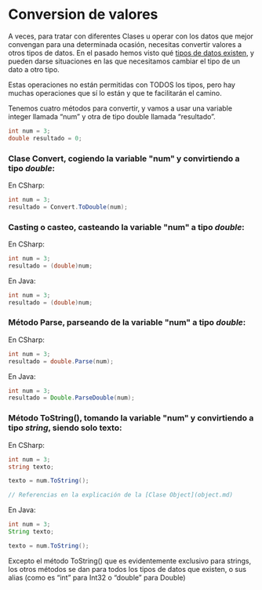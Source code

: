 # Conversion de valores

A veces, para tratar con diferentes Clases u operar con los datos que mejor convengan para una determinada ocasión, necesitas convertir valores a otros tipos de datos. En el pasado hemos visto qué [tipos de datos existen](tiposDatos.md), y pueden darse situaciones en las que necesitamos cambiar el tipo de un dato a otro tipo.

Estas operaciones no están permitidas con TODOS los tipos, pero hay muchas operaciones que sí lo están y que te facilitarán el camino.

Tenemos cuatro métodos para convertir, y vamos a usar una variable integer llamada “num” y otra de tipo double llamada “resultado”.

```cs
int num = 3;
double resultado = 0;
```

### Clase Convert, cogiendo la variable "num" y convirtiendo a tipo *double*:

En CSharp:

```cs
int num = 3;
resultado = Convert.ToDouble(num);
```

### Casting o casteo, casteando la variable "num" a tipo *double*:

En CSharp:

```cs
int num = 3;
resultado = (double)num;
```

En Java:

```Java
int num = 3;
resultado = (double)num;
```

### Método Parse, parseando de la variable "num" a tipo *double*:

En CSharp:

```cs
int num = 3;
resultado = double.Parse(num);
```

En Java:

```Java
int num = 3;
resultado = Double.ParseDouble(num);
```

### Método ToString(), tomando la variable "num" y convirtiendo a tipo *string*, siendo solo texto:

En CSharp:
```cs
int num = 3;
string texto;

texto = num.ToString();

// Referencias en la explicación de la [Clase Object](object.md)
```

En Java:

```Java
int num = 3;
String texto;

texto = num.ToString();
```

Excepto el método ToString() que es evidentemente exclusivo para strings, los otros métodos se dan para todos los tipos de datos que existen, o sus alias (como es “int” para Int32 o “double” para Double)

